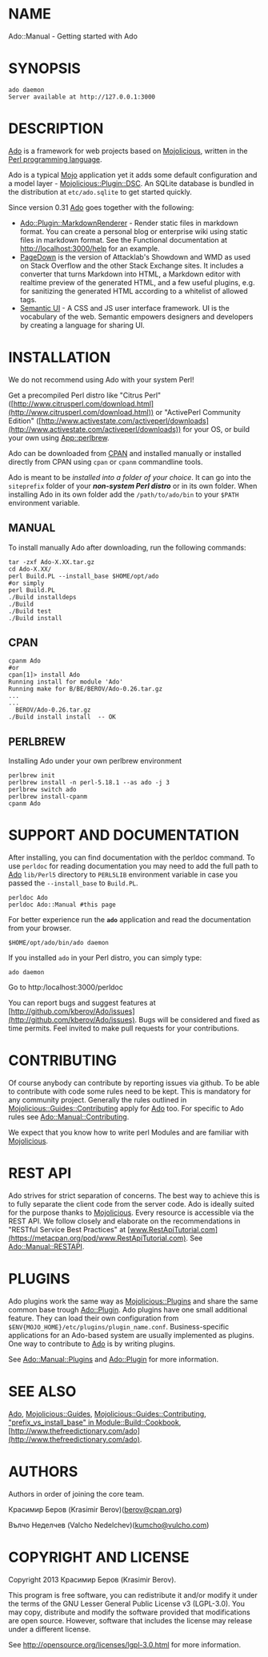 # NAME

Ado::Manual - Getting started with Ado 

# SYNOPSIS

    ado daemon
    Server available at http://127.0.0.1:3000

# DESCRIPTION

[Ado](https://metacpan.org/pod/Ado) is a framework for web projects based on [Mojolicious](https://metacpan.org/pod/Mojolicious),
written in the [Perl programming language](http://www.perl.org/).

Ado is a typical [Mojo](https://metacpan.org/pod/Mojo) application yet it adds some default 
configuration and a model layer - [Mojolicious::Plugin::DSC](https://metacpan.org/pod/Mojolicious::Plugin::DSC). 
An SQLite database is bundled in the distribution at `etc/ado.sqlite` 
to get started quickly.

Since version 0.31 [Ado](https://metacpan.org/pod/Ado) goes together with the following:

- [Ado::Plugin::MarkdownRenderer](https://metacpan.org/pod/Ado::Plugin::MarkdownRenderer) - Render static files in markdown format.
You can create a personal blog or enterprise wiki using static files in markdown format.
See the Functional documentation at [http://localhost:3000/help](http://localhost:3000/help) for an example.
- [PageDown](http://code.google.com/p/pagedown/) is the version of Attacklab's Showdown 
and WMD as used on Stack Overflow and the other Stack Exchange sites. It includes a converter
that turns Markdown into HTML, a Markdown editor with realtime preview of the generated HTML,
and a few useful plugins, e.g. for sanitizing the generated HTML according to a whitelist 
of allowed tags.
- [Semantic UI](http://semantic-ui.com/) - A CSS  and JS user interface framework. 
UI is the vocabulary of the web. Semantic empowers designers and developers by creating a 
language for sharing UI.



# INSTALLATION

We do not recommend using Ado with your system Perl!

Get a precompiled Perl distro like "Citrus Perl" 
([http://www.citrusperl.com/download.html](http://www.citrusperl.com/download.html)) or
"ActivePerl Community Edition"
([http://www.activestate.com/activeperl/downloads](http://www.activestate.com/activeperl/downloads)) for your OS, 
or build your own using [App::perlbrew](https://metacpan.org/pod/App::perlbrew).

Ado can be downloaded from [CPAN](http://search.cpan.org/dist/Ado/)
and installed manually or installed directly from CPAN using `cpan` or
`cpanm` commandline tools. 

Ado is meant to be _installed into a folder of your choice_.
It can go into the `siteprefix` folder of your ___non-system Perl distro___ 
or in its own folder. When installing Ado in its own folder add the 
`/path/to/ado/bin` to your `$PATH` environment variable.

## MANUAL

To install manually Ado after downloading, run the following commands:

    tar -zxf Ado-X.XX.tar.gz
    cd Ado-X.XX/
    perl Build.PL --install_base $HOME/opt/ado
    #or simply
    perl Build.PL
    ./Build installdeps
    ./Build
    ./Build test
    ./Build install

## CPAN

    cpanm Ado
    #or
    cpan[1]> install Ado
    Running install for module 'Ado'
    Running make for B/BE/BEROV/Ado-0.26.tar.gz
    ...  
    ...
      BEROV/Ado-0.26.tar.gz
    ./Build install install  -- OK

## PERLBREW

Installing Ado under your own perlbrew environment

    perlbrew init
    perlbrew install -n perl-5.18.1 --as ado -j 3
    perlbrew switch ado
    perlbrew install-cpanm
    cpanm Ado

# SUPPORT AND DOCUMENTATION

After installing, you can find documentation with the
perldoc command. To use `perldoc` for reading documentation you may 
need to add the full path to [Ado](https://metacpan.org/pod/Ado) `lib/Perl5` directory to `PERL5LIB`
environment variable in case you passed the `--install_base` to `Build.PL`.

    perldoc Ado
    perldoc Ado::Manual #this page

For better experience run the __`ado`__ application and read the documentation
from your browser.

    $HOME/opt/ado/bin/ado daemon

If you installed `ado` in your Perl distro, you can simply type:

    ado daemon

Go to http:/localhost:3000/perldoc

You can report bugs and suggest features at [http://github.com/kberov/Ado/issues](http://github.com/kberov/Ado/issues).
Bugs will be considered and fixed as time permits.
Feel invited to make pull requests for your contributions.

# CONTRIBUTING

Of course anybody can contribute by reporting issues via github.
To be able to contribute with code some rules need to be kept.
This is mandatory for any community project.
Generally the rules outlined in [Mojolicious::Guides::Contributing](https://metacpan.org/pod/Mojolicious::Guides::Contributing)
apply for [Ado](https://metacpan.org/pod/Ado) too.
For specific to Ado rules see [Ado::Manual::Contributing](https://metacpan.org/pod/Ado::Manual::Contributing).

We expect that you know how to write perl Modules and 
are familiar with [Mojolicious](https://metacpan.org/pod/Mojolicious).

# REST API

Ado strives for strict separation of concerns. The best way to achieve 
this is to fully separate the client code from the server code. 
Ado is ideally suited for the purpose thanks to
[Mojolicious](https://metacpan.org/pod/Mojolicious). Every resource is accessible via the REST API.
We follow closely and elaborate on the recommendations in
"RESTful Service Best Practices" 
at [www.RestApiTutorial.com](https://metacpan.org/pod/www.RestApiTutorial.com). See [Ado::Manual::RESTAPI](https://metacpan.org/pod/Ado::Manual::RESTAPI).

# PLUGINS

Ado plugins work the same way as [Mojolicious::Plugins](https://metacpan.org/pod/Mojolicious::Plugins) and share 
the same common base trough [Ado::Plugin](https://metacpan.org/pod/Ado::Plugin).
Ado plugins have one small additional feature. 
They can load their own configuration from
`$ENV{MOJO_HOME}/etc/plugins/plugin_name.conf`.
Business-specific applications for an Ado-based system are usually implemented 
as plugins. One way to contribute to [Ado](https://metacpan.org/pod/Ado) is by writing plugins.

See [Ado::Manual::Plugins](https://metacpan.org/pod/Ado::Manual::Plugins) and [Ado::Plugin](https://metacpan.org/pod/Ado::Plugin) for more information.

# SEE ALSO

[Ado](https://metacpan.org/pod/Ado), [Mojolicious::Guides](https://metacpan.org/pod/Mojolicious::Guides), 
[Mojolicious::Guides::Contributing](https://metacpan.org/pod/Mojolicious::Guides::Contributing),
["prefix_vs_install_base" in Module::Build::Cookbook](https://metacpan.org/pod/Module::Build::Cookbook#prefix_vs_install_base), 
[http://www.thefreedictionary.com/ado](http://www.thefreedictionary.com/ado).

# AUTHORS

Authors in order of joining the core team.

Красимир Беров (Krasimir Berov)(berov@cpan.org)

Вълчо Неделчев (Valcho Nedelchev)(kumcho@vulcho.com)

# COPYRIGHT AND LICENSE

Copyright 2013 Красимир Беров (Krasimir Berov).

This program is free software, you can redistribute it and/or
modify it under the terms of the 
GNU Lesser General Public License v3 (LGPL-3.0).
You may copy, distribute and modify the software provided that 
modifications are open source. However, software that includes 
the license may release under a different license.

See http://opensource.org/licenses/lgpl-3.0.html for more information.


